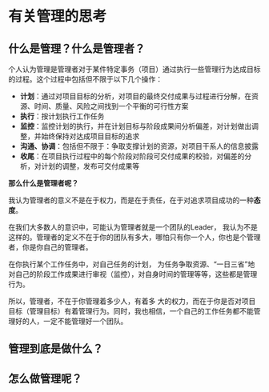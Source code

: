 # 有关管理的思考

## 什么是管理？什么是管理者？

个人认为管理是管理者对于某件特定事务（项目）通过执行一些管理行为达成目标的过程。这个过程中包括但不限于以下几个操作：
- **计划**：通过对项目目标的分析，对项目的最终交付成果与过程进行分解，在资源、时间、质量、风险之间找到一个平衡的可行性方案
- **执行**：按计划执行工作任务
- **监控**：监控计划的执行，并在计划目标与阶段成果间分析偏差，对计划做出调整，并始终保持对达成项目目标的追求
- **沟通、协调**：包括但不限于：争取支撑计划的资源，对项目干系人的信息披露
- **收尾**：在项目执行过程中的每个阶段对阶段可交付成果的校验，对偏差的分析，对计划的调整，发布可交付成果等

**那么什么是管理者呢？**

我认为管理者的意义不是在于权力，而是在于责任，在于对追求项目成功的一种**态度**。

在我们大多数人的意识中，可能认为管理者就是一个团队的Leader，
我认为不是这样的。管理者的定义不在于你的团队有多大，哪怕只有你一个人，你也是个管理者，你是你自己的管理者。

在你执行某个工作任务中，对自己任务的计划，
为任务争取资源、“一日三省”地对自己的阶段工作成果进行审视（监控），对自身时间的管理等等，这些都是管理行为。

所以，管理者，不在于你管理着多少人，有着多
大的权力，而在于你是否对项目目标（管理目标）有着管理行为。同时，我也相信，一个自己的工作任务都不能管理好的人，一定不能管理好一个团队。

## 管理到底是做什么？

## 怎么做管理呢？